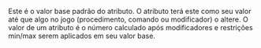 Este é o valor base padrão do atributo.
O atributo terá este como seu valor até que algo no jogo (procedimento, comando ou modificador) o altere.
O valor de um atributo é o número calculado após modificadores e restrições min/max serem aplicados em seu valor base.